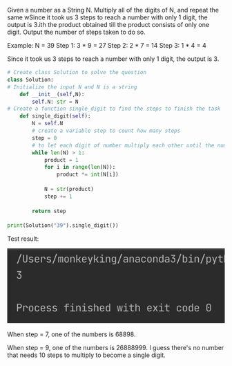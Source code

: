 Given a number as a String N. Multiply all of the digits of N, and repeat the same wSince it took us 3 steps to reach a number with only 1 digit, the output is 3.ith the product obtained till the product consists of only one digit. Output the number of steps taken to do so. 

Example: N = 39
Step 1: 3 * 9 = 27
Step 2: 2 * 7 = 14
Step 3: 1 * 4 = 4

Since it took us 3 steps to reach a number with only 1 digit, the output is 3.

```.py
# Create class Solution to solve the question
class Solution:
# Initialize the input N and N is a string
    def __init__(self,N):
        self.N: str = N
# Create a function single_digit to find the steps to finish the task  
    def single_digit(self):
        N = self.N
        # create a variable step to count how many steps
        step = 0
        # to let each digit of number multiply each other until the number has only one digit
        while len(N) > 1:
            product = 1
            for i in range(len(N)):
                product *= int(N[i])

            N = str(product)
            step += 1

        return step

print(Solution("39").single_digit())
```
Test result:

![quiz18.png](https://github.com/cathymonkey/Unit_3/blob/main/Images/quiz18.png)

When step = 7, one of the numbers is 68898. 

When step = 9, one of the numbers is 26888999.
I guess there's no number that needs 10 steps to multiply to become a single digit.


